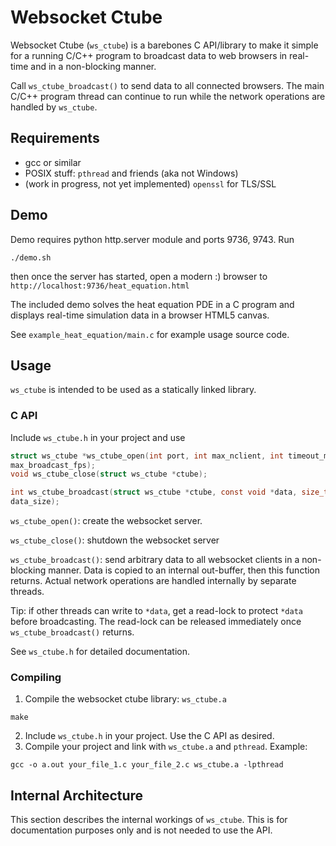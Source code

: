 # Websocket Ctube
Websocket Ctube (`ws_ctube`) is a barebones C API/library to make it simple for a
running C/C++ program to broadcast data to web browsers in real-time and in a
non-blocking manner.

Call `ws_ctube_broadcast()` to send data to all connected browsers. The
main C/C++ program thread can continue to run while the network operations are
handled by `ws_ctube`.

## Requirements
* gcc or similar
* POSIX stuff: `pthread` and friends (aka not Windows)
* (work in progress, not yet implemented) `openssl` for TLS/SSL

## Demo
Demo requires python http.server module and ports 9736, 9743. Run
```shell
./demo.sh
```
then once the server has started, open a modern :) browser to
`http://localhost:9736/heat_equation.html`

The included demo solves the heat equation PDE in a C program and displays
real-time simulation data in a browser HTML5 canvas.

See `example_heat_equation/main.c` for example usage source code.

## Usage
`ws_ctube` is intended to be used as a statically linked library.

### C API
Include `ws_ctube.h` in your project and use
```C
struct ws_ctube *ws_ctube_open(int port, int max_nclient, int timeout_ms, double
max_broadcast_fps);
void ws_ctube_close(struct ws_ctube *ctube);

int ws_ctube_broadcast(struct ws_ctube *ctube, const void *data, size_t
data_size);
```
`ws_ctube_open()`: create the websocket server.

`ws_ctube_close()`: shutdown the websocket server

`ws_ctube_broadcast()`: send arbitrary data to all websocket clients in a
non-blocking manner. Data is copied to an internal out-buffer, then this function returns. Actual network operations are handled internally by separate threads.

Tip: if other threads can write to `*data`, get a read-lock to protect `*data`
before broadcasting. The read-lock can be released immediately once
`ws_ctube_broadcast()` returns.


See `ws_ctube.h` for detailed documentation.

### Compiling
1. Compile the websocket ctube library: `ws_ctube.a`
```shell
make
```
2. Include `ws_ctube.h` in your project. Use the C API as desired.
3. Compile your project and link with `ws_ctube.a` and `pthread`. Example:
```shell
gcc -o a.out your_file_1.c your_file_2.c ws_ctube.a -lpthread
```

## Internal Architecture
This section describes the internal workings of `ws_ctube`. This is for
documentation purposes only and is not needed to use the API.
